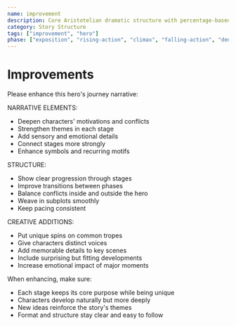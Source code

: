 ```yaml
---
name: improvement
description: Core Aristotelian dramatic structure with percentage-based story stages and character elements
category: Story Structure
tags: ["improvement", "hero"]
phase: ["exposition", "rising-action", "climax", "falling-action", "denouement"]
---
```


# Improvements

Please enhance this hero's journey narrative:

NARRATIVE ELEMENTS:
- Deepen characters' motivations and conflicts
- Strengthen themes in each stage 
- Add sensory and emotional details
- Connect stages more strongly
- Enhance symbols and recurring motifs

STRUCTURE:
- Show clear progression through stages
- Improve transitions between phases
- Balance conflicts inside and outside the hero
- Weave in subplots smoothly
- Keep pacing consistent

CREATIVE ADDITIONS:
- Put unique spins on common tropes
- Give characters distinct voices
- Add memorable details to key scenes
- Include surprising but fitting developments 
- Increase emotional impact of major moments

When enhancing, make sure:

- Each stage keeps its core purpose while being unique
- Characters develop naturally but more deeply
- New ideas reinforce the story's themes
- Format and structure stay clear and easy to follow